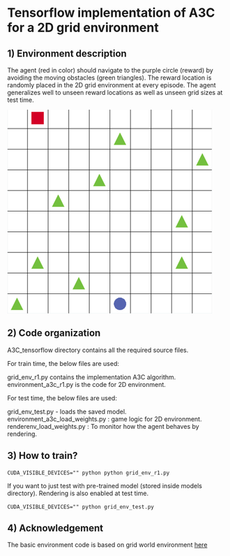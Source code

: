 # Tensorflow implementation of A3C for a 2D grid environment

## 1) Environment description  

The agent (red in color) should navigate to the purple circle (reward) by avoiding the moving obstacles (green triangles). 
The reward location is randomly placed in the 2D grid environment at every episode. The agent generalizes well to unseen reward locations as well as unseen grid sizes at test time.  

![1](https://github.com/akileshbadrinaaraayanan/A3C_grid_world/raw/master/img/sample.png)

## 2) Code organization
A3C_tensorflow directory contains all the required source files.

For train time, the below files are used:

grid_env_r1.py contains the implementation A3C algorithm.
environment_a3c_r1.py is the code for 2D environment.

For test time, the below files are used:

grid_env_test.py - loads the saved model.
environment_a3c_load_weights.py : game logic for 2D environment.
renderenv_load_weights.py : To monitor how the agent behaves by rendering. 

## 3) How to train?
```
CUDA_VISIBLE_DEVICES="" python python grid_env_r1.py
```
If you want to just test with pre-trained model (stored inside models directory). Rendering is also enabled at test time.
```
CUDA_VISIBLE_DEVICES="" python grid_env_test.py
```
## 4) Acknowledgement
The basic environment code is based on grid world environment [here](https://github.com/rlcode/reinforcement-learning/tree/master/1-grid-world)
